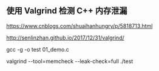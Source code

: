 ## 使用 Valgrind 检测 C++ 内存泄漏

https://www.cnblogs.com/shuaihanhungry/p/5818713.html

http://senlinzhan.github.io/2017/12/31/valgrind/

gcc -g -o test 01_demo.c 

valgrind --tool=memcheck --leak-check=full ./test
